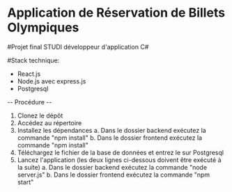 # Application de Réservation de Billets Olympiques

#Projet final STUDI développeur d'application C#

#Stack technique: 
- React.js
- Node.js avec express.js
- Postgresql


-- Procédure -- 

1. Clonez le dépôt
2. Accédez au répertoire
3. Installez les dépendances
   a. Dans le dossier backend exécutez la commande "npm install"
   b. Dans le dossier frontend exécutez la commande "npm install"
4. Téléchargez le fichier de la base de données et entrez le sur Postgresql
5. Lancez l'application (les deux lignes ci-dessous doivent être exécuté à la suite)
   a. Dans le dossier backend exécutez la commande "node server.js"
   b. Dans le dossier frontend exécutez la commande "npm start"
